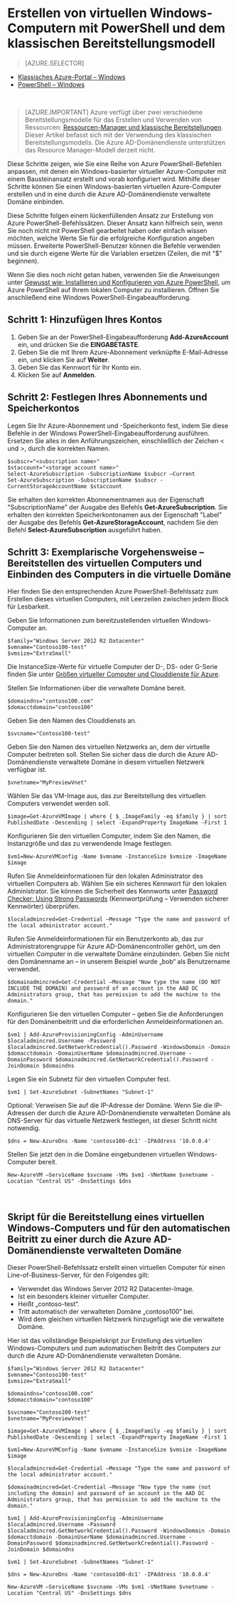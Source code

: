 <properties
	pageTitle="Azure Active Directory-Domänendienste (Vorschau): Administratorhandbuch | Microsoft Azure"
	description="Binden Sie einen virtuellen Windows-Computer mit Azure PowerShell und dem klassischen Bereitstellungsmodell in eine verwaltete Domäne ein."
	services="active-directory-ds"
	documentationCenter=""
	authors="mahesh-unnikrishnan"
	manager="stevenpo"
	editor="curtand"/>

<tags
	ms.service="active-directory-ds"
	ms.workload="identity"
	ms.tgt_pltfrm="na"
	ms.devlang="na"
	ms.topic="article"
	ms.date="07/06/2016"
	ms.author="maheshu"/>


# Erstellen von virtuellen Windows-Computern mit PowerShell und dem klassischen Bereitstellungsmodell

> [AZURE.SELECTOR]
- [Klassisches Azure-Portal – Windows](active-directory-ds-admin-guide-join-windows-vm.md)
- [PowerShell – Windows](active-directory-ds-admin-guide-join-windows-vm-classic-powershell.md)

<br>

> [AZURE.IMPORTANT] Azure verfügt über zwei verschiedene Bereitstellungsmodelle für das Erstellen und Verwenden von Ressourcen: [Ressourcen-Manager und klassische Bereitstellungen](../resource-manager-deployment-model.md). Dieser Artikel befasst sich mit der Verwendung des klassischen Bereitstellungsmodells. Die Azure AD-Domänendienste unterstützen das Resource Manager-Modell derzeit nicht.

Diese Schritte zeigen, wie Sie eine Reihe von Azure PowerShell-Befehlen anpassen, mit denen ein Windows-basierter virtueller Azure-Computer mit einem Bausteinansatz erstellt und vorab konfiguriert wird. Mithilfe dieser Schritte können Sie einen Windows-basierten virtuellen Azure-Computer erstellen und in eine durch die Azure AD-Domänendienste verwaltete Domäne einbinden.

Diese Schritte folgen einem lückenfüllenden Ansatz zur Erstellung von Azure PowerShell-Befehlssätzen. Dieser Ansatz kann hilfreich sein, wenn Sie noch nicht mit PowerShell gearbeitet haben oder einfach wissen möchten, welche Werte Sie für die erfolgreiche Konfiguration angeben müssen. Erweiterte PowerShell-Benutzer können die Befehle verwenden und sie durch eigene Werte für die Variablen ersetzen (Zeilen, die mit "$" beginnen).

Wenn Sie dies noch nicht getan haben, verwenden Sie die Anweisungen unter [Gewusst wie: Installieren und Konfigurieren von Azure PowerShell](../powershell-install-configure.md), um Azure PowerShell auf Ihrem lokalen Computer zu installieren. Öffnen Sie anschließend eine Windows PowerShell-Eingabeaufforderung.

## Schritt 1: Hinzufügen Ihres Kontos

1. Geben Sie an der PowerShell-Eingabeaufforderung **Add-AzureAccount** ein, und drücken Sie die **EINGABETASTE**.
2. Geben Sie die mit Ihrem Azure-Abonnement verknüpfte E-Mail-Adresse ein, und klicken Sie auf **Weiter**.
3. Geben Sie das Kennwort für Ihr Konto ein.
4. Klicken Sie auf **Anmelden**.

## Schritt 2: Festlegen Ihres Abonnements und Speicherkontos

Legen Sie Ihr Azure-Abonnement und -Speicherkonto fest, indem Sie diese Befehle in der Windows PowerShell-Eingabeaufforderung ausführen. Ersetzen Sie alles in den Anführungszeichen, einschließlich der Zeichen < und >, durch die korrekten Namen.

	$subscr="<subscription name>"
	$staccount="<storage account name>"
	Select-AzureSubscription -SubscriptionName $subscr –Current
	Set-AzureSubscription -SubscriptionName $subscr -CurrentStorageAccountName $staccount

Sie erhalten den korrekten Abonnementnamen aus der Eigenschaft "SubscriptionName" der Ausgabe des Befehls **Get-AzureSubscription**. Sie erhalten den korrekten Speicherkontonamen aus der Eigenschaft "Label" der Ausgabe des Befehls **Get-AzureStorageAccount**, nachdem Sie den Befehl **Select-AzureSubscription** ausgeführt haben.


## Schritt 3: Exemplarische Vorgehensweise – Bereitstellen des virtuellen Computers und Einbinden des Computers in die virtuelle Domäne
Hier finden Sie den entsprechenden Azure PowerShell-Befehlssatz zum Erstellen dieses virtuellen Computers, mit Leerzeilen zwischen jedem Block für Lesbarkeit.

Geben Sie Informationen zum bereitzustellenden virtuellen Windows-Computer an.

    $family="Windows Server 2012 R2 Datacenter"
    $vmname="Contoso100-test"
    $vmsize="ExtraSmall"

Die InstanceSize-Werte für virtuelle Computer der D-, DS- oder G-Serie finden Sie unter [Größen virtueller Computer und Clouddienste für Azure](https://msdn.microsoft.com/library/azure/dn197896.aspx).

Stellen Sie Informationen über die verwaltete Domäne bereit.

    $domaindns="contoso100.com"
    $domacctdomain="contoso100"

Geben Sie den Namen des Clouddiensts an.

    $svcname="Contoso100-test"

Geben Sie den Namen des virtuellen Netzwerks an, dem der virtuelle Computer beitreten soll. Stellen Sie sicher dass die durch die Azure AD-Domänendienste verwaltete Domäne in diesem virtuellen Netzwerk verfügbar ist.

    $vnetname="MyPreviewVnet"

Wählen Sie das VM-Image aus, das zur Bereitstellung des virtuellen Computers verwendet werden soll.

    $image=Get-AzureVMImage | where { $_.ImageFamily -eq $family } | sort PublishedDate -Descending | select -ExpandProperty ImageName -First 1

Konfigurieren Sie den virtuellen Computer, indem Sie den Namen, die Instanzgröße und das zu verwendende Image festlegen.

    $vm1=New-AzureVMConfig -Name $vmname -InstanceSize $vmsize -ImageName $image

Rufen Sie Anmeldeinformationen für den lokalen Administrator des virtuellen Computers ab. Wählen Sie ein sicheres Kennwort für den lokalen Administrator. Sie können die Sicherheit des Kennworts unter [Password Checker: Using Strong Passwords](https://www.microsoft.com/security/pc-security/password-checker.aspx) (Kennwortprüfung – Verwenden sicherer Kennwörter) überprüfen.

    $localadmincred=Get-Credential –Message "Type the name and password of the local administrator account."

Rufen Sie Anmeldeinformationen für ein Benutzerkonto ab, das zur Administratorengruppe für Azure AD-Domänencontroller gehört, um den virtuellen Computer in die verwaltete Domäne einzubinden. Geben Sie nicht den Domänenname an – in unserem Beispiel wurde „bob“ als Benutzername verwendet.

    $domainadmincred=Get-Credential –Message "Now type the name (DO NOT INCLUDE THE DOMAIN) and password of an account in the AAD DC Administrators group, that has permission to add the machine to the domain."

Konfigurieren Sie den virtuellen Computer – geben Sie die Anforderungen für den Domänenbeitritt und die erforderlichen Anmeldeinformationen an.

    $vm1 | Add-AzureProvisioningConfig -AdminUsername $localadmincred.Username -Password $localadmincred.GetNetworkCredential().Password -WindowsDomain -Domain $domacctdomain -DomainUserName $domainadmincred.Username -DomainPassword $domainadmincred.GetNetworkCredential().Password -JoinDomain $domaindns

Legen Sie ein Subnetz für den virtuellen Computer fest.

    $vm1 | Set-AzureSubnet -SubnetNames "Subnet-1"

Optional: Verweisen Sie auf die IP-Adresse der Domäne. Wenn Sie die IP-Adressen der durch die Azure AD-Domänendienste verwalteten Domäne als DNS-Server für das virtuelle Netzwerk festlegen, ist dieser Schritt nicht notwendig.

    $dns = New-AzureDns -Name 'contoso100-dc1' -IPAddress '10.0.0.4'

Stellen Sie jetzt den in die Domäne eingebundenen virtuellen Windows-Computer bereit.

    New-AzureVM –ServiceName $svcname -VMs $vm1 -VNetName $vnetname -Location "Central US" -DnsSettings $dns

<br>

## Skript für die Bereitstellung eines virtuellen Windows-Computers und für den automatischen Beitritt zu einer durch die Azure AD-Domänendienste verwalteten Domäne
Dieser PowerShell-Befehlssatz erstellt einen virtuellen Computer für einen Line-of-Business-Server, für den Folgendes gilt:

- Verwendet das Windows Server 2012 R2 Datacenter-Image.
- Ist ein besonders kleiner virtueller Computer.
- Heißt „contoso-test“.
- Tritt automatisch der verwalteten Domäne „contoso100“ bei.
- Wird dem gleichen virtuellen Netzwerk hinzugefügt wie die verwaltete Domäne.

Hier ist das vollständige Beispielskript zur Erstellung des virtuellen Windows-Computers und zum automatischen Beitritt des Computers zur durch die Azure AD-Domänendienste verwalteten Domäne.

    $family="Windows Server 2012 R2 Datacenter"
    $vmname="Contoso100-test"
    $vmsize="ExtraSmall"

    $domaindns="contoso100.com"
    $domacctdomain="contoso100"

    $svcname="Contoso100-test"
    $vnetname="MyPreviewVnet"

    $image=Get-AzureVMImage | where { $_.ImageFamily -eq $family } | sort PublishedDate -Descending | select -ExpandProperty ImageName -First 1

    $vm1=New-AzureVMConfig -Name $vmname -InstanceSize $vmsize -ImageName $image

    $localadmincred=Get-Credential –Message "Type the name and password of the local administrator account."

    $domainadmincred=Get-Credential –Message "Now type the name (not including the domain) and password of an account in the AAD DC Administrators group, that has permission to add the machine to the domain."

    $vm1 | Add-AzureProvisioningConfig -AdminUsername $localadmincred.Username -Password $localadmincred.GetNetworkCredential().Password -WindowsDomain -Domain $domacctdomain -DomainUserName $domainadmincred.Username -DomainPassword $domainadmincred.GetNetworkCredential().Password -JoinDomain $domaindns

    $vm1 | Set-AzureSubnet -SubnetNames "Subnet-1"

    $dns = New-AzureDns -Name 'contoso100-dc1' -IPAddress '10.0.0.4'

    New-AzureVM –ServiceName $svcname -VMs $vm1 -VNetName $vnetname -Location "Central US" -DnsSettings $dns

<!---HONumber=AcomDC_0706_2016-->